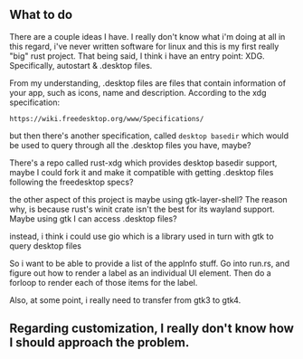 ## What to do
There are a couple ideas I have. I really don't
know what i'm doing at all in this regard, i've
never written software for linux and this is my
first really "big" rust project. That being said, I
think i have an entry point: XDG. Specifically, autostart & .desktop files.

From my understanding, .desktop files are files
that contain information of your app, such as
icons, name and description. According to the xdg
specification:

`https://wiki.freedesktop.org/www/Specifications/`

but then there's another specification, called
`desktop basedir` which would be used to query
through all the .desktop files you have, maybe?

There's a repo called rust-xdg which provides
desktop basedir support, maybe I could fork it and
make it compatible with getting .desktop files
following the freedesktop specs?

the other aspect of this project is maybe using gtk-layer-shell? The reason why, is because rust's winit crate isn't the best for its wayland support. 
Maybe using gtk I can access .desktop files?

instead, i think i could use gio which is a library used in turn with gtk to query desktop files

So i want to be able to provide a list of the appInfo stuff. Go into run.rs, and figure out how to render a label as an individual UI element. Then do a forloop to render each of those items for the label.

Also, at some point, i really need to transfer from gtk3 to gtk4.


## Regarding customization, I really don't know how I should approach the problem.

